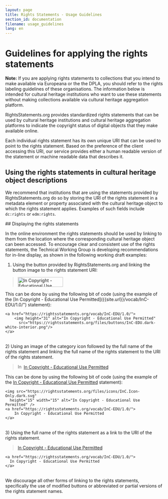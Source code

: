 ```yaml
---
layout: page
title: Rights Statements - Usage Guidelines
section_id: documentation
filename: usage_guidelines
lang: en
---
```


# Guidelines for applying the rights statements

**Note:** If you are applying rights statements to collections that you intend to make available via Europeana or the the DPLA, you should refer to the rights labeling guidelines of these organisations. The information below is intended for cultural heritage institutions who want to use these statements without making collections available via cultural heritage aggregation platform.

RightsStatements.org provides standardized rights statements that can be used by cultural heritage institutions and cultural heritage aggregation platforms to indicate the copyright status of digital objects that they make available online.

Each individual rights statement has its own unique URI that can be used to point to the rights statement. Based on the preference of the client accessing this URI, our service provides either a human readable version of the statement or machine readable data that describes it.

## Using the rights statements in cultural heritage object descriptions

We recommend that institutions that are using the statements provided by RightsStatements.org do so by storing the URI of the rights statement in a metadata element or property associated with the cultural heritage object to which the rights statement applies. Examples of such fields include `dc:rights` or `edm:rights`.

<div class="box">
## Displaying the rights statements

In the online environment the rights statements should be used by linking to them from the location where the corresponding cultural heritage object can been accessed. To encourage clear and consistent use of the rights statements, the Technical Working Group is developing  recommendations for in-line display, as shown in the following working draft examples:

1) Using the button provided by RightsStatements.org and linking the button image to the rights statement URI:

<blockquote>
<a href="{{site.url}}/vocab/InC-EDU/1.0/">
    <img height="31" width="144" alt="In Copyright - Educational Use Permitted"
      src="{{site.url}}/files/buttons/InC-EDU.dark-white-interior.png"
    />
</a>
</blockquote>
This can be done by using the following bit of code (using the example of the [In Copyright - Educational Use Permitted]({{site.url}}/vocab/InC-EDU/1.0/") statement):

    <a href="https://rightsstatements.org/vocab/InC-EDU/1.0/">
        <img height="31" alt="In Copyright - Educational Use Permitted"
          src="https://rightsstatements.org/files/buttons/InC-EDU.dark-white-interior.png"/>
    </a>

<br/>
2) Using an image of the category icon followed by the full name of the rights statement and linking the full name of the rights statement to the URI of the rights statement.

<blockquote>
<img src="{{site.url}}/files/icons/InC.Icon-Only.dark.svg"
  height="15" width="15" alt="In Copyright - Educational Use Permitted" />
<a href="{{site.url}}/vocab/InC-EDU/1.0/">
    In Copyright - Educational Use Permitted
</a>
</blockquote>

This can be done by using the following bit of code (using the example of the [In Copyright - Educational Use Permitted]({{site.url}}/vocab/InC-EDU/1.0/") statement):

    <img src="https://rightsstatements.org/files/icons/InC.Icon-Only.dark.svg"
      height="15" width="15" alt="In Copyright - Educational Use Permitted" />
    <a href="https://rightsstatements.org/vocab/InC-EDU/1.0/">
        In Copyright - Educational Use Permitted
    </a>

<br/>
3) Using the full name of the rights statement as a link to the URI of the rights statement.

<blockquote>
<a href="{{site.url}}/vocab/InC-EDU/1.0/">In Copyright - Educational Use Permitted</a>
</blockquote>

    <a href="https://rightsstatements.org/vocab/InC-EDU/1.0/">
      In Copyright - Educational Use Permitted
    </a>

<br/>
We discourage all other forms of linking to the rights statements, specifically the use of modified buttons or abbreviated or partial versions of the rights statement names.
</div>
